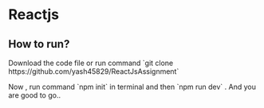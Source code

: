 # Reactjs 
<h2>How to run?</h2>
<p>Download the code file or run command `git clone https://github.com/yash45829/ReactJsAssignment` </p>
<p>Now , run command `npm init` in terminal and then `npm run dev` . And you are good to go..</p>
